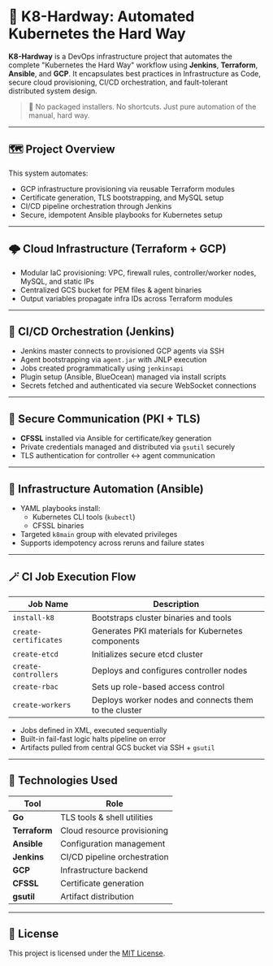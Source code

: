 # 🧱 K8-Hardway: Automated Kubernetes the Hard Way

**K8-Hardway** is a DevOps infrastructure project that automates the complete "Kubernetes the Hard Way" workflow using **Jenkins**, **Terraform**, **Ansible**, and **GCP**. It encapsulates best practices in Infrastructure as Code, secure cloud provisioning, CI/CD orchestration, and fault-tolerant distributed system design.

> 📌 No packaged installers. No shortcuts. Just pure automation of the manual, hard way.

---

## 🗺️ Project Overview

This system automates:
- GCP infrastructure provisioning via reusable Terraform modules
- Certificate generation, TLS bootstrapping, and MySQL setup
- CI/CD pipeline orchestration through Jenkins
- Secure, idempotent Ansible playbooks for Kubernetes setup

---

## 🌩️ Cloud Infrastructure (Terraform + GCP)

- Modular IaC provisioning: VPC, firewall rules, controller/worker nodes, MySQL, and static IPs
- Centralized GCS bucket for PEM files & agent binaries
- Output variables propagate infra IDs across Terraform modules

---

## 🔧 CI/CD Orchestration (Jenkins)

- Jenkins master connects to provisioned GCP agents via SSH
- Agent bootstrapping via `agent.jar` with JNLP execution
- Jobs created programmatically using `jenkinsapi`
- Plugin setup (Ansible, BlueOcean) managed via install scripts
- Secrets fetched and authenticated via secure WebSocket connections

---

## 🔐 Secure Communication (PKI + TLS)

- **CFSSL** installed via Ansible for certificate/key generation
- Private credentials managed and distributed via `gsutil` securely
- TLS authentication for controller ↔ agent communication

---

## 🧪 Infrastructure Automation (Ansible)

- YAML playbooks install:
    - Kubernetes CLI tools (`kubectl`)
    - CFSSL binaries
- Targeted `k8main` group with elevated privileges
- Supports idempotency across reruns and failure states

---

## 🪄 CI Job Execution Flow

| Job Name           | Description                                              |
|--------------------|----------------------------------------------------------|
| `install-k8`       | Bootstraps cluster binaries and tools                    |
| `create-certificates`| Generates PKI materials for Kubernetes components     |
| `create-etcd`      | Initializes secure etcd cluster                          |
| `create-controllers`| Deploys and configures controller nodes                |
| `create-rbac`      | Sets up role-based access control                        |
| `create-workers`   | Deploys worker nodes and connects them to the cluster   |

- Jobs defined in XML, executed sequentially
- Built-in fail-fast logic halts pipeline on error
- Artifacts pulled from central GCS bucket via SSH + `gsutil`

---

## 📁 Technologies Used

| Tool           | Role                            |
|----------------|----------------------------------|
| **Go**         | TLS tools & shell utilities      |
| **Terraform**  | Cloud resource provisioning      |
| **Ansible**    | Configuration management         |
| **Jenkins**    | CI/CD pipeline orchestration     |
| **GCP**        | Infrastructure backend           |
| **CFSSL**      | Certificate generation           |
| **gsutil**     | Artifact distribution            |

---

## 📃 License

This project is licensed under the [MIT License](LICENSE).
